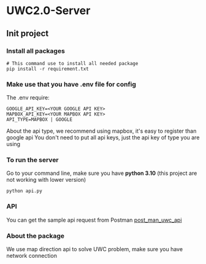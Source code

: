 # UWC2.0-Server
## Init project
### Install all packages
```
# This command use to install all needed package
pip install -r requirement.txt
```
### Make use that you have .env file for config
The .env require:
```
GOOGLE_API_KEY=<YOUR GOOGLE API KEY>
MAPBOX_API_KEY=<YOUR MAPBOX API KEY>
API_TYPE=MAPBOX | GOOGLE
```
About the api type, we recommend using mapbox, it's easy to register than google api
You don't need to put all api keys, just the api key of type you are using

### To run the server
Go to your command line, make sure you have **python 3.10** (this project are not working with lower version)
```
python api.py
```
### API
You can get the sample api request from Postman
[post_man_uwc_api](https://api.postman.com/collections/24750708-4730c223-1645-4881-815a-bfb0b86c8118?access_key=PMAT-01GKC3QTCG7CVXBBKGSCDJZ37V)

### About the package
We use map direction api to solve UWC problem, make sure you have network connection
